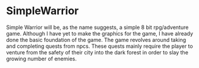 # SimpleWarrior


Simple Warrior will be, as the name suggests, a simple 8 bit rpg/adventure game. 
Although I have yet to make the graphics for the game, I have already done the basic foundation of the game. 
The game revolves around taking and completing quests from npcs. 
These quests mainly require the player to venture from the safety of their city into the dark forest in order to slay the growing number of enemies. 
